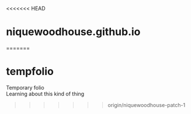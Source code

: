 <<<<<<< HEAD
# niquewoodhouse.github.io
=======
# tempfolio
Temporary folio<br>
Learning about this kind of thing
>>>>>>> origin/niquewoodhouse-patch-1

